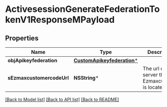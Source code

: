 # ActivesessionGenerateFederationTokenV1ResponseMPayload

## Properties
Name | Type | Description | Notes
------------ | ------------- | ------------- | -------------
**objApikeyfederation** | [**CustomApikeyfederation***](CustomApikeyfederation.md) |  | 
**sEzmaxcustomercodeUrl** | **NSString*** | The url of the server the Ezmaxcustomer is located | 

[[Back to Model list]](../README.md#documentation-for-models) [[Back to API list]](../README.md#documentation-for-api-endpoints) [[Back to README]](../README.md)


